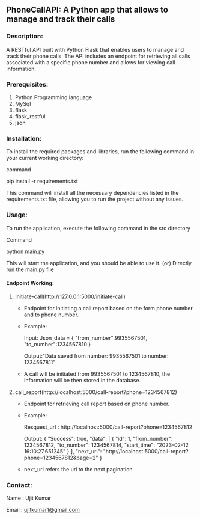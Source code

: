 ## PhoneCallAPI: A Python app that allows to manage and track their calls

### Description:

A RESTful API built with Python Flask that enables users to manage and track their phone calls. The API includes an
endpoint for retrieving all calls associated with a specific phone number and allows for viewing call information.

### Prerequisites:

1. Python Programming language
2. MySql
3. flask
4. flask_restful
5. json

### Installation:

To install the required packages and libraries, run the following command in your current working directory:

command

pip install -r requirements.txt

This command will install all the necessary dependencies listed in the requirements.txt file, allowing you to run the
project without any issues.

### Usage:

To run the application, execute the following command in the src directory

Command

python main.py

This will start the application, and you should be able to use it. (or) Directly run the main.py file

#### Endpoint Working:

1. Initiate-call(http://127.0.0.1:5000/initiate-call)

    - Endpoint for initiating a call report based on the form phone number and to phone number.

    - Example:

      Input:
      Json_data = {
      "from_number":9935567501,
      "to_number":1234567810
      }

      Output:"Data saved from number: 9935567501 to number: 1234567811"

    * A call will be initiated from 9935567501 to 1234567810, the information will be then stored in the database.

2. call_report(http://localhost:5000/call-report?phone=1234567812)

    - Endpoint for retrieving call report based on phone number.

    - Example:

      Resquest_url : http://localhost:5000/call-report?phone=1234567812

      Output:
      {
      "Success": true,
      "data": [
      {
      "id": 1,
      "from_number": 1234567812,
      "to_number": 1234567814,
      "start_time": "2023-02-12 16:10:27.651245"
      }
      ],
      "next_url": "http://localhost:5000/call-report?phone=1234567812&page=2"
      }

    - next_url refers the url to the next pagination

### Contact:

Name : Ujit Kumar

Email : ujitkumar1@gmail.com